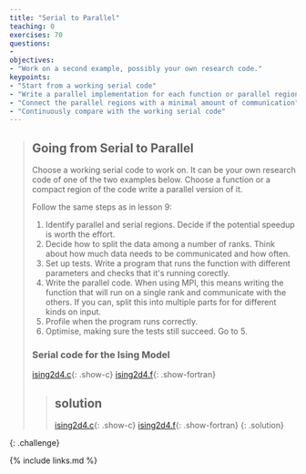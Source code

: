 ```yaml
---
title: "Serial to Parallel"
teaching: 0
exercises: 70
questions:
- 
objectives:
- "Work on a second example, possibly your own research code."
keypoints:
- "Start from a working serial code"
- "Write a parallel implementation for each function or parallel region"
- "Connect the parallel regions with a minimal amount of communication"
- "Continuously compare with the working serial code"
---
```


>## Going from Serial to Parallel
>
>Choose a working serial code to work on. It can be your own research code
>of one of the two examples below. Choose a function or a compact region
>of the code write a parallel version of it.
>
>Follow the same steps as in lesson 9:
> 1. Identify parallel and serial regions.
>    Decide if the potential speedup is worth the effort.
> 2. Decide how to split the data among a number of ranks.
>    Think about how much data needs to be communicated
>    and how often.
> 3. Set up tests. Write a program that runs the function
>    with different parameters and checks that it's
>    running corectly.
> 4. Write the parallel code. When using MPI, this means
>    writing the function that will run on a single rank
>    and communicate with the others.
>    If you can, split this into multiple parts for
>    for different kinds on input.
> 5. Profile when the program runs correctly.
> 6. Optimise, making sure the tests still succeed. Go to 5.
>
> ### Serial code for the Ising Model
>
> [ising2d4.c](../code/ising/ising2d4.c){: .show-c} 
> [ising2d4.f](../code/ising/ising2d4.f){: .show-fortran}
>
>
>>## solution
>>
>> [ising2d4.c](../code/ising/ising2d4_mpi.c){: .show-c} 
>> [ising2d4.f](../code/ising/ising2d4_mpi.f){: .show-fortran}
>{: .solution}
>
{: .challenge}


{% include links.md %}

